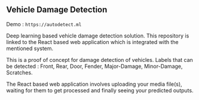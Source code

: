 ## Vehicle Damage Detection

Demo : `https://autodetect.ml`

Deep learning based vehicle damage detection solution. This repository is linked to the React based web application which is integrated with the mentioned system. 

This is a proof of concept for damage detection of vehicles.
Labels that can be detected : Front, Rear, Door, Fender, Major-Damage, Minor-Damage, Scratches.

The React based web application involves uploading your media file(s), waiting for them to get processed and finally seeing your predicted outputs.

